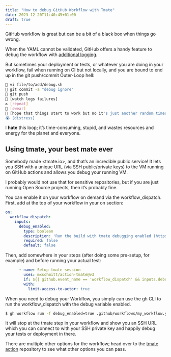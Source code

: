 ```yaml
---
title: "How to debug GitHub Workflow with Tmate"
date: 2023-12-20T11:40:45+01:00
draft: true
---
```

GitHub workflow is great but can be a bit of a black box when things go wrong.

When the YAML cannot be validated, GitHub offers a handy feature to debug the
workflow with [additional logging](https://docs.github.com/en/actions/monitoring-and-troubleshooting-workflows/enabling-debug-logging).

But sometimes your deployment or tests, or whatever you are doing in your
workflow, fail when running on CI but not locally, and you are bound to end up
in the git push/commit Outer-Loop hell:

```bash
📝 vi file/to/add/debug.sh
🎹 git commit -a "debug ignore"
🫸 git push
👀 [watch logs failures]
♻️ [repeat]
🔞 [swear]
🤦 [hope that things start to work but no it's just another random timeout]
😭 [distress]
```

I **hate** this loop; it’s time-consuming, stupid, and wastes resources and energy
for the planet and everyone.

## Using tmate, your best mate ever

Somebody made <tmate.io>, and that’s an incredible public service! It lets you
SSH with a unique URL (via SSH public/private keys) to the VM running on GitHub
actions and allows you debug your running VM.

I probably would not use that for sensitive repositories, but if you are just
running Open Source projects, then it’s probably fine.

You can enable it on your workflow on demand via the workflow_dispatch. First,
add at the top of your workflow in your on section:

```yaml
on:
  workflow_dispatch:
    inputs:
      debug_enabled:
        type: boolean
        description: 'Run the build with tmate debugging enabled (https://github.com/marketplace/actions/debugging-with-tmate)'
        required: false
        default: false
```

Then, add somewhere in your steps (after doing some pre-setup, for example) and
before running your actual test:

```yaml
      - name: Setup tmate session
        uses: mxschmitt/action-tmate@v3
        if: ${{ github.event_name == 'workflow_dispatch' && inputs.debug_enabled }}
        with:
          limit-access-to-actor: true
```

When you need to debug your Workflow, you simply can use the gh CLI to run the
workflow_dispatch with the debug variable enabled.

```bash
$ gh workflow run -f debug_enabled=true .github/workflows/my_workflow.yaml
```

It will stop at the tmate step in your workflow and show you an SSH URL which
you can connect to with your SSH private key and happily debug your tests or
deployment in there.

There are multiple other options for the workflow; head over to the [tmate action](https://github.com/mxschmitt/action-tmate)
repository to see what other options you can pass.
